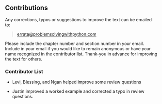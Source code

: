 
## Contributions
Any corrections, typos or suggestions to improve the text can be emailed to:

 > [errata@problemsolvingwithpython.com](mailto:errata@problemsolvingwithpython.com)
 
Please include the chapter number and section number in your email. Include in your email if you would like to remain anonymous or have your name recognized in the contributor list. Thank-you in advance for improving the text for others.
### Contributor List

 * Levi, Blessing, and Ngan helped improve some review questions
 
 * Justin improved a worked example and corrected a typo in review questions.
 

